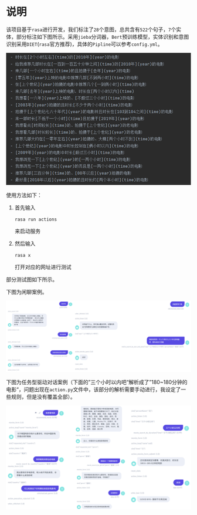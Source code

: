 # 说明

该项目基于`rasa`进行开发，我们标注了`28`个意图，总共含有`522`个句子，`7`个实体，部分标注如下图所示。采用`jieba`分词器，`Bert`预训练模型，实体识别和意图识别采用`DIET`(`rasa`官方推荐)，具体的`Pipline`可以参考`config.yml`。

![](.\img\1.png)

使用方法如下：

1. 首先输入

   ```shell
   rasa run actions
   ```

   来启动服务

2. 然后输入

   ```shell
   rasa x
   ```

   打开对应的网址进行测试



部分测试图如下所示。

下图为闲聊案例。

![](.\img\chat.png)



下图为任务型驱动对话案例（下面的”三个小时以内吧“解析成了”180~180分钟的电影“，问题出现在`action.py`文件中，该部分的解析需要手动进行，我设定了一些规则，但是没有覆盖全部）。

![](./img/chat2.png)